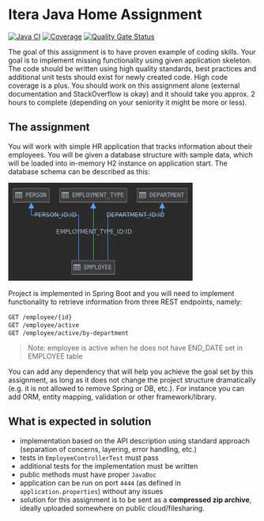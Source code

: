 # Itera Java Home Assignment

[![Java CI](https://github.com/BekyP/itera-assignment/actions/workflows/assignment-workflow.yml/badge.svg)](https://github.com/BekyP/itera-assignment/actions/workflows/assignment-workflow.yml) [![Coverage](https://sonarcloud.io/api/project_badges/measure?project=itera-assignment&metric=coverage)](https://sonarcloud.io/summary/new_code?id=itera-assignment) [![Quality Gate Status](https://sonarcloud.io/api/project_badges/measure?project=itera-assignment&metric=alert_status)](https://sonarcloud.io/summary/new_code?id=itera-assignment)

The goal of this assignment is to have proven example of coding skills. Your goal is to implement missing functionality using given application skeleton. The code should be written using high quality standards, best practices and additional unit tests should exist for newly created code. High code coverage is a plus. You should work on this assignment alone (external documentation and StackOverflow is okay) and it should take you approx. 2 hours to complete (depending on your seniority it might be more or less).

## The assignment

You will work with simple HR application that tracks information about their employees. You will be given a database structure with sample data, which will be loaded into in-memory H2 instance on application start. The database schema can be described as this:

![h2](db.png)

Project is implemented in Spring Boot and you will need to implement functionality to retrieve information from three REST endpoints, namely:

	GET /employee/{id}
	GET /employee/active
	GET /employee/active/by-department

> Note: employee is active when he does not have END_DATE set in EMPLOYEE table

You can add any dependency that will help you achieve the goal set by this assignment, as long as it does not change the project structure dramatically (e.g. it is not allowed to remove Spring or DB, etc.). For instance you can add ORM, entity mapping, validation or other framework/library.

## What is expected in solution

- implementation based on the API description using standard approach (separation of concerns, layering, error handling, etc.)
- tests in `EmployeeControllerTest` must pass
- additional tests for the implementation must be written
- public methods must have proper `JavaDoc`
- application can be run on port `4444` (as defined in `application.properties`) without any issues
- solution for this assignment is to be sent as a **compressed zip archive**, ideally uploaded somewhere on public cloud/filesharing.
